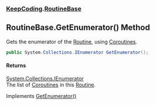 ### [KeepCoding](KeepCoding.md 'KeepCoding').[RoutineBase](KeepCoding_RoutineBase.md 'KeepCoding.RoutineBase')
## RoutineBase.GetEnumerator() Method
Gets the enumerator of the [Routine](KeepCoding_Routine.md 'KeepCoding.Routine'), using [Coroutines](KeepCoding_RoutineBase_Coroutines.md 'KeepCoding.RoutineBase.Coroutines').  
```csharp
public System.Collections.IEnumerator GetEnumerator();
```
#### Returns
[System.Collections.IEnumerator](https://docs.microsoft.com/en-us/dotnet/api/System.Collections.IEnumerator 'System.Collections.IEnumerator')  
The list of [Coroutines](KeepCoding_RoutineBase_Coroutines.md 'KeepCoding.RoutineBase.Coroutines') in this [Routine](KeepCoding_Routine.md 'KeepCoding.Routine').

Implements [GetEnumerator()](https://docs.microsoft.com/en-us/dotnet/api/System.Collections.IEnumerable.GetEnumerator 'System.Collections.IEnumerable.GetEnumerator')  
